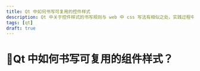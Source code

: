 ```yaml
---
title: Qt 中如何书写可复用的控件样式
description: Qt 中关于控件样式的书写规则与 web 中 css 写法有相似之处，实践过程中发现一些技巧可以从 css 类比过来。
tags: [qt]
draft: true
---
```


# :see_no_evil:Qt 中如何书写可复用的组件样式？
